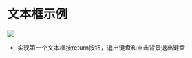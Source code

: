 # 文本框示例
![](https://github.com/zt1991616/iOSDemo/raw/master/Image/142201.png)
- 实现第一个文本框按return按钮，退出键盘和点击背景退出键盘